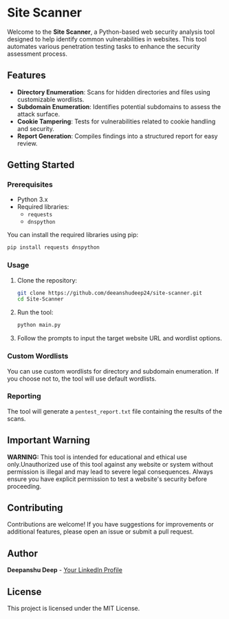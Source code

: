 # Site Scanner

Welcome to the **Site Scanner**, a Python-based web security analysis tool designed to help identify common vulnerabilities in websites. This tool automates various penetration testing tasks to enhance the security assessment process.

## Features

- **Directory Enumeration**: Scans for hidden directories and files using customizable wordlists.
- **Subdomain Enumeration**: Identifies potential subdomains to assess the attack surface.
- **Cookie Tampering**: Tests for vulnerabilities related to cookie handling and security.
- **Report Generation**: Compiles findings into a structured report for easy review.

## Getting Started

### Prerequisites

- Python 3.x
- Required libraries:
  - `requests`
  - `dnspython`

You can install the required libraries using pip:

```bash
pip install requests dnspython
```

### Usage

1. Clone the repository:

   ```bash
   git clone https://github.com/deeanshudeep24/site-scanner.git
   cd Site-Scanner
   ```

2. Run the tool:

   ```bash
   python main.py
   ```

3. Follow the prompts to input the target website URL and wordlist options.

### Custom Wordlists

You can use custom wordlists for directory and subdomain enumeration. If you choose not to, the tool will use default wordlists.

### Reporting

The tool will generate a `pentest_report.txt` file containing the results of the scans.

## Important Warning

**WARNING:** This tool is intended for educational and ethical use only.Unauthorized use of this tool against any website or system without permission is illegal and may lead to severe legal consequences. Always ensure you have explicit permission to test a website's security before proceeding.

## Contributing

Contributions are welcome! If you have suggestions for improvements or additional features, please open an issue or submit a pull request.



## Author

**Deepanshu Deep** - [Your LinkedIn Profile](https://www.linkedin.com/in/deepanshu-deep24/)

## License

This project is licensed under the MIT License.



